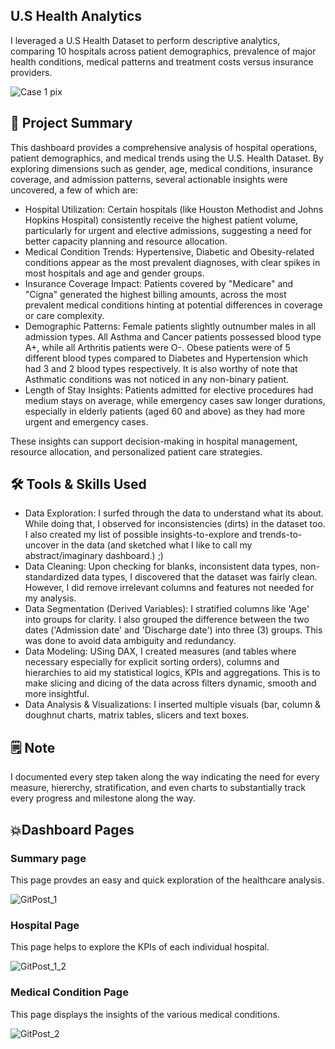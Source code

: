 ## U.S Health Analytics

I leveraged a U.S Health Dataset to perform descriptive analytics, comparing 10 hospitals across patient demographics, prevalence of major health conditions, medical patterns and treatment costs versus insurance providers.

![Case 1 pix](https://t3.ftcdn.net/jpg/02/81/21/10/360_F_281211036_24KPea5poawt4mXYlEjRUwsCgomtjoVc.jpg?fit=scale)


## 📕 Project Summary
This dashboard provides a comprehensive analysis of hospital operations, patient demographics, and medical trends using the U.S. Health Dataset. By exploring dimensions such as gender, age, medical conditions, insurance coverage, and admission patterns, several actionable insights were uncovered, a few of which are:
- Hospital Utilization: Certain hospitals (like Houston Methodist and Johns Hopkins Hospital) consistently receive the highest patient volume, particularly for urgent and elective admissions, suggesting a need for better capacity planning and resource allocation.
- Medical Condition Trends: Hypertensive, Diabetic and Obesity-related conditions appear as the most prevalent diagnoses, with clear spikes in most hospitals and age and gender groups.
- Insurance Coverage Impact: Patients covered by "Medicare" and "Cigna" generated the highest billing amounts, across the most prevalent medical conditions hinting at potential differences in coverage or care complexity.
- Demographic Patterns: Female patients slightly outnumber males in all admission types. All Asthma and Cancer patients possessed blood type A+, while all Arthritis patients were O-. Obese patients were of 5 different blood types compared to Diabetes and Hypertension which had 3 and 2 blood types respectively. It is also worthy of note that Asthmatic conditions was not noticed in any non-binary patient.
- Length of Stay Insights: Patients admitted for elective procedures had medium stays on average, while emergency cases saw longer durations, especially in elderly patients (aged 60 and above) as they had more urgent and emergency cases.

These insights can support decision-making in hospital management, resource allocation, and personalized patient care strategies.

## 🛠️ Tools & Skills Used
- Data Exploration: I surfed through the data to understand what its about. While doing that, I observed for inconsistencies (dirts) in the dataset too. I also created my list of possible insights-to-explore and trends-to-uncover in the data (and sketched what I like to call my abstract/imaginary dashboard.) ;)
- Data Cleaning: Upon checking for blanks, inconsistent data types, non-standardized data types, I discovered that the dataset was fairly clean. However, I did remove irrelevant columns and features not needed for my analysis.
- Data Segmentation (Derived Variables): I stratified columns like 'Age' into groups for clarity. I also grouped the difference between the two dates ('Admission date' and 'Discharge date') into three (3) groups. This was done to avoid data ambiguity and redundancy.
- Data Modeling: USing DAX, I created measures (and tables where necessary especially for explicit sorting orders), columns and hierarchies to aid my statistical logics, KPIs and aggregations. This is to make slicing and dicing of the data across filters dynamic, smooth and more insightful.
- Data Analysis & Visualizations: I inserted multiple visuals (bar, column & doughnut charts, matrix tables, slicers and text boxes.

## 🗒️ Note
I documented every step taken along the way indicating the need for every measure, hiererchy, stratification, and even charts to substantially track every progress and milestone along the way.


## 💥Dashboard Pages
### Summary page
This page provdes an easy and quick exploration of the healthcare analysis.

![GitPost_1](https://github.com/user-attachments/assets/cc3ae33c-585e-4d2c-8325-9c7bf8158aff)


### Hospital Page
This page helps to explore the KPIs of each individual hospital.

![GitPost_1_2](https://github.com/user-attachments/assets/e46c8292-d5fd-4316-8afe-2bf44cb67e39)


### Medical Condition Page
This page displays the insights of the various medical conditions.

![GitPost_2](https://github.com/user-attachments/assets/373618f1-b98f-4ad4-8090-80bfa0b1e663)
